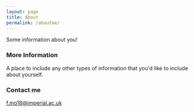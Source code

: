 ```yaml
---
layout: page
title: About
permalink: /aboutme/
---
```


Some information about you!

### More Information

A place to include any other types of information that you'd like to include about yourself.

### Contact me

[f.mo18@imperial.ac.uk](mailto:f.mo18@imperial.ac.uk)